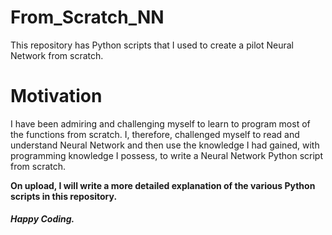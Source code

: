 # From_Scratch_NN

This repository has Python scripts that I used to create a pilot Neural Network from scratch.

# Motivation

I have been admiring and challenging myself to learn to program most of the functions from scratch. I, therefore, challenged myself to read and understand Neural Network and then use the knowledge I had gained, with programming knowledge I possess, to write a Neural Network Python script from scratch.

**On upload, I will write a more detailed explanation of the various Python scripts in this repository.**

##### Happy Coding.
